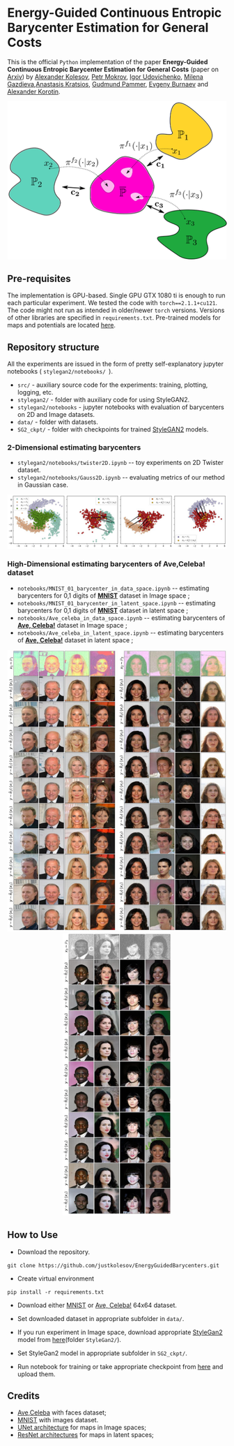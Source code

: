 # Energy-Guided Continuous Entropic Barycenter Estimation for General Costs

This is the official `Python` implementation of the paper **Energy-Guided Continuous Entropic Barycenter Estimation for General Costs** (paper on [Arxiv](https://arxiv.org/pdf/2310.01105v2.pdf)) by [Alexander Kolesov](https://scholar.google.com/citations?user=vX2pmScAAAAJ&hl=ru&oi=ao), [Petr Mokrov](https://scholar.google.com/citations?user=CRsi4IkAAAAJ&hl=ru&oi=sra), [Igor Udovichenko](https://scholar.google.com/citations?hl=ru&user=IkcYVhXfeQcC), [Milena Gazdieva](https://scholar.google.com/citations?user=h52_Zx8AAAAJ&hl=ru&oi=sra),[Anastasis Kratsios](https://scholar.google.com/citations?user=9D-bHFgAAAAJ&hl=en&newwindow=1), [Gudmund Pammer](https://scholar.google.com/citations?user=ipItetYAAAAJ&hl=ru&oi=sra), [Evgeny Burnaev](https://scholar.google.ru/citations?user=pCRdcOwAAAAJ&hl=ru) and [Alexander Korotin](https://scholar.google.com/citations?user=1rIIvjAAAAAJ&hl=ru&oi=sra).


<p  align="center">
  <img src= "pics/teaser.png" width="700" />
</p>

## Pre-requisites

The implementation is GPU-based. Single GPU GTX 1080 ti is enough to run each particular experiment. We tested the code with `torch==2.1.1+cu121`. The code might not run as intended in older/newer `torch` versions. Versions of other libraries are specified in `requirements.txt`. Pre-trained models for maps and potentials are located [here](https://disk.yandex.ru/client/disk).

 
## Repository structure

All the experiments are issued in the form of pretty self-explanatory jupyter notebooks ( `stylegan2/notebooks/ `).

- `src/` - auxiliary source code for the experiments: training, plotting, logging, etc.
- `stylegan2/` - folder with auxiliary code for using StyleGAN2.
- `stylegan2/notebooks` - jupyter notebooks with evaluation of barycenters on 2D and Image datasets.
- `data/` - folder with datasets. 
- `SG2_ckpt/` - folder with checkpoints for trained [StyleGAN2](https://github.com/NVlabs/stylegan2-ada-pytorch) models.

### 2-Dimensional estimating barycenters

- `stylegan2/notebooks/twister2D.ipynb` -- toy experiments on 2D Twister dataset.
- `stylegan2/notebooks/Gauss2D.ipynb` -- evaluating metrics of our method in Gaussian case.

<p align="center"><img src="pics/twister.png" width="700" /></p>

### High-Dimensional estimating barycenters of Ave,Celeba! dataset

- `notebooks/MNIST_01_barycenter_in_data_space.ipynb` -- estimating barycenters for 0,1 digits of [**MNIST**](https://yann.lecun.com/exdb/mnist/) dataset in Image space ;
- `notebooks/MNIST_01_barycenter_in_latent_space.ipynb` --   estimating barycenters for 0,1 digits of [**MNIST**](https://yann.lecun.com/exdb/mnist/) dataset in latent space ;
- `notebooks/Ave_celeba_in_data_space.ipynb` -- estimating barycenters of [**Ave, Celeba!**](https://disk.yandex.ru/d/3jdMxB789v936Q) dataset in Image space ;
- `notebooks/Ave_celeba_in_latent_space.ipynb` -- estimating barycenters of [**Ave, Celeba!**](https://disk.yandex.ru/d/3jdMxB789v936Q) dataset in latent space ;

<p  align="center">
  <img src= "pics/ave_1.png" width="250" />
  <img src="pics/ave_2.png" width="250" />  
  <img src="pics/ave_3.png" width="250" /> 
</p>


## How to Use

- Download the repository.

```console
git clone https://github.com/justkolesov/EnergyGuidedBarycenters.git
```
- Create virtual environment 

```console
pip install -r requirements.txt
```
- Download either [MNIST](https://yann.lecun.com/exdb/mnist) or [Ave, Celeba!](https://disk.yandex.ru/d/3jdMxB789v936Q) 64x64 dataset.

- Set downloaded dataset in appropriate subfolder in `data/`.

- If you run experiment in Image space, download appropriate [StyleGan2](https://github.com/NVlabs/stylegan2-ada-pytorch) model from [here](https://disk.yandex.ru/client/disk/EnergyGuidedBarycenters)(folder `StyleGan2/`).

- Set StyleGan2 model in appropriate subfolder in `SG2_ckpt/`.

- Run notebook for training or take appropriate checkpoint from [here](https://disk.yandex.ru/client/disk/EnergyGuidedBarycenters) and upload them.

## Credits

- [Ave,Celeba](https://disk.yandex.ru/d/3jdMxB789v936Q) with faces dataset;
- [MNIST](https://yann.lecun.com/exdb/mnist) with images dataset.
- [UNet architecture](https://github.com/milesial/Pytorch-UNet) for maps in Image spaces;
- [ResNet architectures](https://github.com/harryliew/WGAN-QC) for maps in latent spaces;